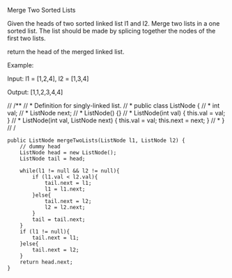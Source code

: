 Merge Two Sorted Lists

Given the heads of two sorted linked list l1 and l2. Merge two lists in a one sorted list. The list should be made by splicing together the nodes of the first two lists.

return the head of the merged linked list.

Example:

Input: l1 = [1,2,4], l2 = [1,3,4]

Output: [1,1,2,3,4,4]




// /**
//  * Definition for singly-linked list.
//  * public class ListNode {
//  *     int val;
//  *     ListNode next;
//  *     ListNode() {}
//  *     ListNode(int val) { this.val = val; }
//  *     ListNode(int val, ListNode next) { this.val = val; this.next = next; }
//  * }
//  /

    public ListNode mergeTwoLists(ListNode l1, ListNode l2) {
        // dummy head
        ListNode head = new ListNode();
        ListNode tail = head;
        
        while(l1 != null && l2 != null){
            if (l1.val < l2.val){
                tail.next = l1;
                l1 = l1.next;
            }else{
                tail.next = l2;
                l2 = l2.next;
            }
            tail = tail.next;
        }
        if (l1 != null){
            tail.next = l1;
        }else{
            tail.next = l2;
        }
        return head.next;
    }

